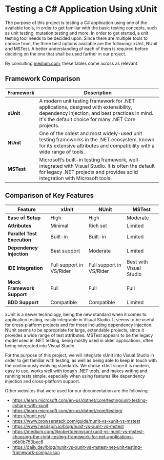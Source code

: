 # Testing a C# Application Using xUnit

The purpose of this project is testing a C# application using one of the available tools, in order to get familiar with the basic testing concepts, such as unit testing, mutation testing and more. In order to get started, a unit testing tool needs to be decided upon. Since there are multiple tools to choose from, the three best options available are the following: xUnit, NUnit and MSTest. A better understanding of each of them is required before deciding on the one that shall be used further in our project.

By consulting [medium.com](https://medium.com/@robertdennyson/xunit-vs-nunit-vs-mstest-choosing-the-right-testing-framework-for-net-applications-b6b9b750bec6), these tables come across as relevant.  

## Framework Comparison

| Framework | Description |
|----------|-------------|
| **xUnit** | A modern unit testing framework for .NET applications, designed with extensibility, dependency injection, and best practices in mind. It's the default choice for many .NET Core projects. |
| **NUnit** | One of the oldest and most widely-used unit testing frameworks in the .NET ecosystem, known for its extensive attributes and compatibility with a wide range of tools. |
| **MSTest** | Microsoft’s built-in testing framework, well-integrated with Visual Studio. It is often the default for legacy .NET projects and provides solid integration with Microsoft tools. |

## Comparison of Key Features

| Feature | xUnit | NUnit | MSTest |
|--------|-------|-------|--------|
| **Ease of Setup** | High | High | Moderate |
| **Attributes** | Minimal | Rich set | Limited |
| **Parallel Test Execution** | Built-in | Built-in | Limited |
| **Dependency Injection** | Best support | Moderate | Limited |
| **IDE Integration** | Full support in VS/Rider | Full support in VS/Rider | Best with Visual Studio |
| **Mock Framework Support** | Full | Full | Full |
| **BDD Support** | Compatible | Compatible | Limited |


xUnit is a newer technology, being the new standard when it comes to application testing, easily integrable in Visual Studio. It seems to be useful for cross-platform projects and for those including dependency injection. NUnit seems to be appropriate for large, extendable projects, since it provides a wide range of test attributes. MSTest appears to be the legacy model used in .NET testing, being mostly used in older applications, often being integrated into Visual Studio.

For the purpose of this project, we will integrate xUnit into Visual Studio in order to get familiar with testing, as well as being able to keep in touch with the continuously evolving standards. We chose xUnit since it is modern, easy to use, works well with today’s .NET tools, and makes writing and running tests simple, especially when using features like dependency injection and cross-platform support.


Other websites that were used for our documentation are the following:
- https://learn.microsoft.com/en-us/dotnet/core/testing/unit-testing-csharp-with-xunit
- https://learn.microsoft.com/en-us/dotnet/core/testing/
- https://xunit.net/
- https://www.browserstack.com/guide/nunit-vs-xunit-vs-mstest
- https://www.headspin.io/blog/nunit-vs-xunit-vs-mstest
- https://medium.com/@robertdennyson/xunit-vs-nunit-vs-mstest-choosing-the-right-testing-framework-for-net-applications-b6b9b750bec6
- https://daily.dev/blog/nunit-vs-xunit-vs-mstest-net-unit-testing-framework-comparison

